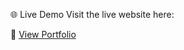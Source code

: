 🌐 Live Demo
Visit the live website here:

🔗 <a href="https://portfolio-sepia-six-38.vercel.app/" target="_blank">View Portfolio</a>

